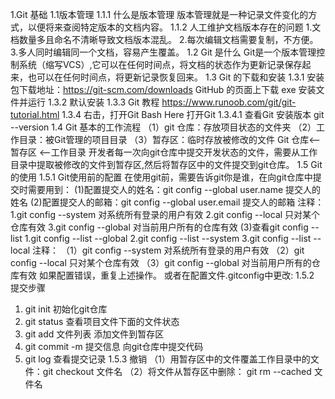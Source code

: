 1.Git 基础
1.1版本管理
1.1.1 什么是版本管理
版本管理就是一种记录文件变化的方式，以便将来查阅特定版本的文档内容。
1.1.2 人工维护文档版本存在的问题
1.文档数量多且命名不清晰导致文档版本混乱。
2.每次编辑文档需要复制，不方便。
3.多人同时编辑同一个文档，容易产生覆盖。
1.2 Git 是什么
Git是一个版本管理控制系统（缩写VCS）,它可以在任何时间点，将文档的状态作为更新记录保存起来，也可以在任何时间点，将更新记录恢复回来。
1.3 Git 的下载和安装
1.3.1 安装包下载地址：https://git-scm.com/downloads
GitHub 的页面上下载 exe 安装文件并运行
1.3.2 默认安装
1.3.3 Git 教程 https://www.runoob.com/git/git-tutorial.html
1.3.4 右击，打开Git Bash Here 打开Git
1.3.4.1 查看Git 安装版本
git --version
1.4 Git 基本的工作流程
（1）git 仓库：存放项目状态的文件夹
（2）工作目录：被Git管理的项目目录
（3）暂存区：临时存放被修改的文件
Git 仓库<-- 暂存区 <--工作目录
开发者每一次向git仓库中提交开发状态的文件，需要从工作目录中提取被修改的文件到暂存区,然后将暂存区中的文件提交到git仓库。
1.5 Git的使用
1.5.1 Git使用前的配置
在使用git前，需要告诉git你是谁，在向git仓库中提交时需要用到：
(1)配置提交人的姓名：git config --global user.name 提交人的姓名
(2)配置提交人的邮箱：git config --global user.email 提交人的邮箱
注释：
1.git config --system 对系统所有登录的用户有效
2.git config --local 只对某个仓库有效
3.git config --global 对当前用户所有的仓库有效
(3)查看git config --list
1.git config --list --global
2.git config --list --system
3.git config --list --local
注释：
（1）git config --system 对系统所有登录的用户有效
（2）git config --local 只对某个仓库有效
（3）git config --global 对当前用户所有的仓库有效
如果配置错误，重复上述操作。
或者在配置文件.gitconfig中更改:
1.5.2 提交步骤
1. git init 初始化git仓库
2. git status 查看项目文件下面的文件状态
3. git add 文件列表 添加文件到暂存区
4. git commit -m 提交信息 向git仓库中提交代码
5. git log 查看提交记录
1.5.3 撤销
（1）用暂存区中的文件覆盖工作目录中的文件：git checkout 文件名
（2）将文件从暂存区中删除： git rm --cached 文件名
